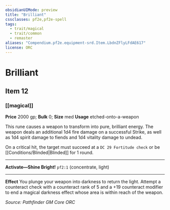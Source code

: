 ```yaml
---
obsidianUIMode: preview
title: "Brilliant"
cssclasses: pf2e,pf2e-spell
tags:
  - trait/magical
  - trait/common
  - remaster
aliases: "Compendium.pf2e.equipment-srd.Item.LbdnZFlyLFdAE617"
license: ORC
---
```

# Brilliant
## Item 12
### [[magical]]


**Price** 2000 gp; 
**Bulk** 0; **Size** med
**Usage** etched-onto-a-weapon

This rune causes a weapon to transform into pure, brilliant energy. The weapon deals an additional 1d4 fire damage on a successful Strike, as well as 1d4 spirit damage to fiends and 1d4 vitality damage to undead.

On a critical hit, the target must succeed at a `DC 29 Fortitude check` or be [[Conditions/Blinded|Blinded]] for 1 round.

* * *

**Activate—Shine Bright!** `pf2:1` (concentrate, light)

* * *

**Effect** You plunge your weapon into darkness to return the light. Attempt a counteract check with a counteract rank of 5 and a +19 counteract modifier to end a magical darkness effect whose area is within reach of the weapon.

*Source: Pathfinder GM Core*
*ORC*